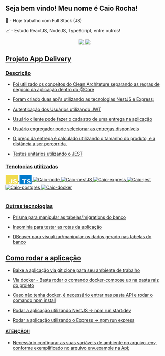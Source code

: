 ## Seja bem vindo! Meu nome é Caio Rocha!


🥅 - Hoje trabalho com Full Stack (JS) 

📈 - Estudo ReactJS, NodeJS, TypeScript, entre outros!

<div align="center">
  <a href="https://github.com/CaioCesarRocha">
  <img height="180em" src="https://github-readme-stats.vercel.app/api?username=CaioCesarRocha&show_icons=true&theme=algolia&include_all_commits=true&count_private=true"/>
  <img height="180em" src="https://github-readme-stats.vercel.app/api/top-langs/?username=CaioCesarRocha&layout=compact&langs_count=7&theme=algolia"/>
</div>

## Projeto App Delivery

### Descrição
- Foi utilizado os conceitos do Clean Architeture separando as regras de negócio da aplicação dentro do @Core

- Foram criado duas api's utilizando as tecnologias NestJS e Express;

- Autenticação dos Usuários utilizando JWT

- Usuário cliente pode fazer o cadastro de uma entrega na aplicação

- Usuário engregador pode selecionar as entregas disponíveis

- O preço da entrega é calculado utilizando o tamanho do produto, e a distância a ser percorrida.

- Testes unitários utilizando o JEST

### Tenolocias utilizadas 

<div style="display: inline_block">
  <img align="center" alt="Caio-Js" height="30" width="40" src="https://raw.githubusercontent.com/devicons/devicon/master/icons/javascript/javascript-plain.svg">
  <img align="center" alt="Caio-Ts" height="30" width="40" src="https://raw.githubusercontent.com/devicons/devicon/master/icons/typescript/typescript-plain.svg">
  <img align="center" alt="Caio-node" height="30" width="40" src="https://cdn.jsdelivr.net/gh/devicons/devicon/icons/nodejs/nodejs-original.svg"">
  <img align="center" alt="Caio-nestJS" height="30" width="40"  img src="https://cdn.jsdelivr.net/gh/devicons/devicon/icons/nestjs/nestjs-plain.svg" />
  <img align="center" alt="Caio-express" height="30" width="40" src="https://cdn.jsdelivr.net/gh/devicons/devicon/icons/express/express-original-wordmark.svg" />
  <img align="center" alt="Caio-jest" height="30" width="40" src="https://cdn.jsdelivr.net/gh/devicons/devicon/icons/jest/jest-plain.svg" />
  <img align="center" alt="Caio-postgres" height="30" width="40" src="https://cdn.jsdelivr.net/gh/devicons/devicon/icons/postgresql/postgresql-plain-wordmark.svg" />
  <img align="center" alt="Caio-docker" height="30" width="40" src="https://cdn.jsdelivr.net/gh/devicons/devicon/icons/docker/docker-plain-wordmark.svg" />
  
</div><br>

### Outras tecnologias

- Prisma para manipular as tabelas/migrations do banco

- Insominia para testar as rotas da aplicação

- DBeaver para visualizar/manipular os dados gerado nas tabelas do banco


## Como rodar a aplicação

- Baixe a aplicação via git clone para seu ambiente de trabalho

- Via docker - Basta rodar o comando docker-compose up  na pasta raiz do projeto

- Caso não tenha docker, é necessário entrar nas pasta API e rodar o comando npm install

- Rodar a aplicação utilizando NestJS -> npm run start:dev

- Rodar a aplicação utilizando o Express -> npm run express

#### ATENÇÃO!!

- Necessário configurar as suas variáveis de ambiente no arquivo .env, conforme exemplificado no arquivo env.example na Api;
